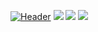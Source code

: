 [![Header](/.imgs/readme_header.png "Header")](https://davidsatimewallin.com/)
![](https://img.shields.io/badge/V-programmer-yellow?style=for-the-badge)
![](https://img.shields.io/badge/Go-programmer-9cf?style=for-the-badge)
![](https://img.shields.io/badge/PHP-programmer-8892BF?style=for-the-badge)
